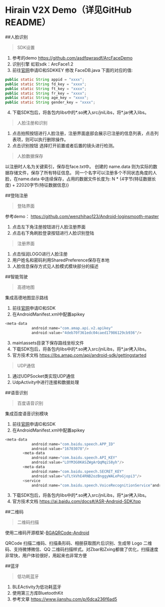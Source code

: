 # Hirain V2X Demo（详见GitHub README）
##人脸识别
>SDK设置

1.	参考的demo
https://github.com/asdfqwrasdf/ArcFaceDemo
2.	识别引擎
虹软sdk：ArcFace1.2
3.	前往[官网](https://ai.arcsoft.com.cn)申请ID和SDKKEY
修改 FaceDB.java 下面的对应的值:
```java
public static String appid = "xxxx";
public static String fd_key = "xxxx";
public static String ft_key = "xxxx";
public static String fr_key = "xxxx";
public static String age_key = "xxxx";
public static String gender_key = "xxxx";
```
4.	下载SDK包后，将各包内libs中的*.so拷入src/jniLibs，将*.jar拷入libs。

>人脸注册和识别

1.	点击拍照按钮进行人脸注册，注册界面底部会展示已注册的信息列表，点击列表项，则可以执行删除操作。
2.	点击识别按钮 选择打开前置或者后置的镜头进行检测。

>人脸数据保存

以注册时人名为关键索引，保存在face.txt中。
创建的 name.data 则为实际的数据存储文件，保存了所有特征信息。
同一个名字可以注册多个不同状态角度的人脸，在name.data 中连续保存，占用的数据文件长度为:
N * {4字节(特征数据长度) + 22020字节(特征数据信息)}

##登陆注册
>登陆界面

参考demo：
https://github.com/wenzhihao123/Android-loginsmooth-master

1.  点击左下角注册按钮进行人脸注册界面
2. 点击右下角刷脸登录按钮进行人脸识别登陆

>注册界面

1.  点击恒润LOGO进行人脸注册
2. 用户姓名和密码利用SharedPreference保存在本地
3. 人脸信息保存方式见人脸模式模块部分的描述

##智能驾驶
>高德地图

集成高德地图显示路线
1. 前往[官网](https://lbs.amap.com)申请ID和SDK
2. 在AndroidManifest.xml中配置apikey
```java
<meta-data
            android:name="com.amap.api.v2.apikey"
            android:value="4deb70f361edc04caed17986129cb936"/>
```
3. main\assets目录下保存路线坐标文件
4. 下载SDK包后，将各包内libs中的*.so拷入src/jniLibs，将*.jar拷入libs。
5. 官方技术文档
https://lbs.amap.com/api/android-sdk/gettingstarted

>UDP通信

1. 通过UDPSocket类实现UDP通信
2. UdpActivity中进行连接和数据处理

##语音识别
>百度语音识别

集成百度语音识别模块
1. 前往[官网](http://ai.baidu.com)申请ID和SDK
2. 在AndroidManifest.xml中配置apikey
```java
<meta-data
            android:name="com.baidu.speech.APP_ID"
            android:value="16703078"/>
        <meta-data
            android:name="com.baidu.speech.API_KEY"
            android:value="LOYM3G0KASZWgArQqMqiS8yh"/>
        <meta-data
            android:name="com.baidu.speech.SECRET_KEY"
            android:value="uTLtkVhE4RNB2ozBnggyWALePoGjopi3"/>
        <service 
			android:name="com.baidu.speech.VoiceRecognitionService"android:exported="false"/>
```
3. 下载SDK包后，将各包内libs中的*.so拷入src/jniLibs，将*.jar拷入libs。
4. 官方技术文档
https://ai.baidu.com/docs#/ASR-Android-SDK/top

##二维码
>二维码扫描

使用二维码开源框架-[BGAQRCode-Android](https://github.com/bingoogolapple/BGAQRCode-Android)

QRCode 扫描二维码、扫描条形码、相册获取图片后识别、生成带 Logo 二维码、支持微博微信、QQ 二维码扫描样式。对Zbar和Zxing都做了优化，扫描速度非常快，用户体验很好，用起来也非常方便

##蓝牙
>低功耗蓝牙

1. BLEActivity为低功耗蓝牙
2. 使用第三方库BluetoothKit
3. 参考文章
https://www.jianshu.com/p/6dca236f6ad5



